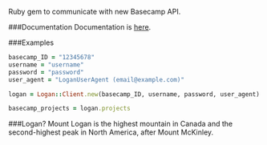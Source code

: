 Ruby gem to communicate with new Basecamp API.

###Documentation
Documentation is [here](http://rubydoc.info/github/birarda/logan/).

###Examples
```ruby
basecamp_ID = "12345678"
username = "username"
password = "password"
user_agent = "LoganUserAgent (email@example.com)"

logan = Logan::Client.new(basecamp_ID, username, password, user_agent)

basecamp_projects = logan.projects
````

###Logan?
Mount Logan is the highest mountain in Canada and the second-highest peak in North America, after Mount McKinley.
